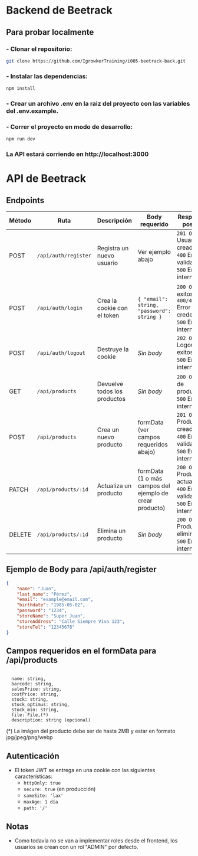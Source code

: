 # Backend de Beetrack

## Para probar localmente

### - Clonar el repositorio:

```bash
git clone https://github.com/IgrowkerTraining/i005-beetrack-back.git
```
### - Instalar las dependencias:
```bash
npm install
```
### - Crear un archivo .env en la raiz del proyecto con las variables del .env.example.

### - Correr el proyecto en modo de  desarrollo:
```bash
npm run dev
```
### La API estará corriendo en http://localhost:3000

# API de Beetrack

## Endpoints

| Método | Ruta              | Descripción                          | Body requerido                                     | Respuestas posibles                           |
|--------|-------------------|--------------------------------------|---------------------------------------------------|----------------------------------------------|
| POST   | `/api/auth/register` | Registra un nuevo usuario            | Ver ejemplo abajo    | `201 OK` Usuario creado<br>`400` Error de validación<br>`500` Error interno |
| POST   | `/api/auth/login`    | Crea la cookie con el token           | `{ "email": string, "password": string }`         | `200 OK` Login exitoso<br>`400/401` Error credenciales<br>`500` Error interno |
| POST   | `/api/auth/logout`   | Destruye la cookie        | _Sin body_                                        | `202 OK` Logout exitoso<br>`500` Error interno | 
| GET  | `/api/products`  | Devuelve todos los productos | _Sin body_ | `200 OK` Lista de productos<br>`500` Error interno |
| POST |  `/api/products` | Crea un nuevo producto | formData (ver campos requeridos abajo) | `201 OK` Producto creado<br>`400` Error de validación<br>`500` Error interno |
| PATCH |  `/api/products/:id` | Actualiza un producto | formData (1 o más campos del ejemplo de crear producto) | `200 OK` Producto actualizado<br>`400` Error de validación<br>`500` Error interno |
| DELETE |  `/api/products/:id` | Elimina un  producto | _Sin body_ | `200 OK` Producto eliminado<br>`500` Error interno |

## Ejemplo de Body para /api/auth/register
```json
{
    "name": "Juan",
    "last_name": "Pérez",
    "email": "example@email.com",
    "birthdate": "1985-05-02",
    "password": "1234",
    "storeName": "Super Juan",
    "storeAddress": "Calle Siempre Viva 123",
    "storeTel": "12345678"
}
```

## Campos requeridos en el formData para /api/products
```

  name: string,
  barcode: string,
  salesPrice: string,
  costPrice: string,
  stock: string,
  stock_optimus: string,
  stock_min: string,
  file: File,(*)
  description: string (opcional)

```

(*) La imágen del producto debe ser de hasta 2MB y estar en formato jpg/jpeg/png/webp

## Autenticación

- El token JWT se entrega en una cookie con las siguientes características:
  - `httpOnly: true`
  - `secure: true` (en producción)
  - `sameSite: 'lax'`
  - `maxAge: 1 día` 
  - `path: '/'`

## Notas

- Como todavía no se van a implementar roles desde el frontend, los usuarios se crean con un rol "ADMIN" por defecto.

